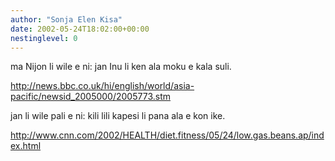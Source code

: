```yaml
---
author: "Sonja Elen Kisa"
date: 2002-05-24T18:02:00+00:00
nestinglevel: 0
---
```

ma Nijon li wile e ni: jan Inu li ken ala moku e kala suli.

http://news.bbc.co.uk/hi/english/world/asia-pacific/newsid_2005000/2005773.stm

jan li wile pali e ni: kili lili kapesi li pana ala e kon ike.

http://www.cnn.com/2002/HEALTH/diet.fitness/05/24/low.gas.beans.ap/index.html